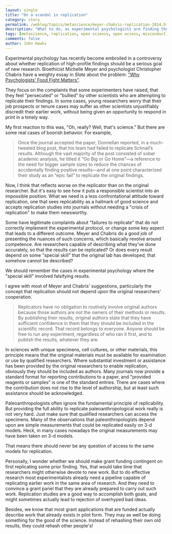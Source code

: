 ```yaml
---
layout: single 
title: "On a scandal in replication" 
category: story
permalink: /weblog/topics/metascience/meyer-chabris-replication-2014.html
description: "What to do, as experimental psychologists are finding they can't replicate high-profile findings."
tags: [metascience, replication, open science, open access, misconduct] 
comments: false 
author: John Hawks 
---
```


Experimental psychology has recently become embroiled in a controversy about whether replication of high-profile findings should be a serious goal of new research. Bioethicist Michelle Meyer and psychologist Christopher Chabris have a weighty essay in <em>Slate</em> about the problem: <a href="http://www.slate.com/articles/health_and_science/science/2014/07/replication_controversy_in_psychology_bullying_file_drawer_effect_blog_posts.html">"Why Psychologists’ Food Fight Matters"</a>. 

They focus on the complaints that some experimenters have raised, that they feel "persecuted" or "bullied" by other scientists who are attempting to replicate their findings. In some cases, young researchers worry that their job prospects or tenure cases may suffer as other scientists unjustifiably discredit their earlier work, without being given an opportunity to respond in print in a timely way. 

My first reaction to this was, "Oh, really? Well, that's science." But there are some real cases of boorish behavior. For example, 

<blockquote>Once the journal accepted the paper, Donnellan reported, in a much-tweeted blog post, that his team had failed to replicate Schnall’s results. Although the vast majority of the post consisted of sober academic analysis, he titled it “Go Big or Go Home”—a reference to the need for bigger sample sizes to reduce the chances of accidentally finding positive results—and at one point characterized their study as an “epic fail” to replicate the original findings.</blockquote>

Now, I think that reflects worse on the replicator than on the original researcher. But it's easy to see how it puts a responsible scientist into an impossible position. What we need is a less confrontational attitude toward replication, one that sees replicability as a hallmark of good science and accepts replication studies into journals without needing a "crisis of replication" to make them newsworthy. 

Some have legitimate complaints about "failures to replicate" that do not correctly implement the experimental protocol, or change some key aspect that leads to a different outcome. Meyer and Chabris do a good job of presenting the nuances of such concerns, which basically revolve around competence. Are researchers capable of describing what they've done accurately, so that the results can be replicated? Or does every result depend on some "special skill" that the original lab has developed, that somehow cannot be described? 

We should remember the cases in experimental psychology where the "special skill" involved falsifying results. 

I agree with most of Meyer and Chabris' suggestions, particularly the concept that replication should not depend upon the original researchers' cooperation. 


<blockquote>Replicators have no obligation to routinely involve original authors because those authors are not the owners of their methods or results. By publishing their results, original authors state that they have sufficient confidence in them that they should be included in the scientific record. That record belongs to everyone. Anyone should be free to run any experiment, regardless of who ran it first, and to publish the results, whatever they are.</blockquote>

In sciences with unique specimens, cell cultures, or other materials, this principle means that the original materials must be available for examination or use by qualified researchers. Where substantial investment or assistance has been provided by the original researchers to enable replication, obviously they should be included as authors. Many journals now provide a standard format for reporting contributions to a paper, and "provided reagents or samples" is one of the standard entries. There are cases where the contribution does not rise to the level of authorship, but at least such assistance should be acknowledged. 

Paleoanthropologists often ignore the fundamental principle of replicability. But providing the full ability to replicate paleoanthropological work really is not very hard. Just make sure that qualified researchers can access the specimens. Many of the observations that paleonthropologists depend upon are simple measurements that could be replicated easily on 3-d models. Heck, in many cases nowadays the original measurements may have been taken on 3-d models. 

That means there should never be any question of access to the same models for replication. 

Personally, I wonder whether we should make grant funding contingent on first replicating some prior finding. Yes, that would take time that researchers might otherwise devote to new work. But to do effective research most experimentalists already need a pipeline capable of replicating earlier work in the same area of research. And they need to convince a grant panel that they are already prepared to carry out such work. Replication studies are a good way to accomplish both goals, and might sometimes actually lead to rejection of overhyped bad ideas. 

Besides, we know that most grant applications that are funded actually describe work that already exists in pilot form. They may as well be doing something for the good of the science. Instead of rehashing their own old results, they could rehash other people's!

